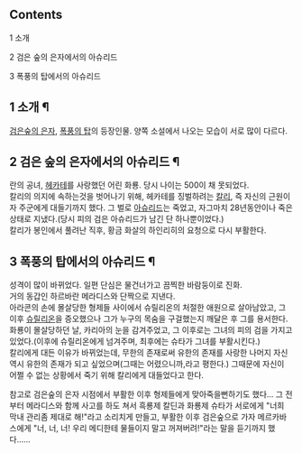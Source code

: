 ## Contents

    

1 소개

2 검은 숲의 은자에서의 아슈리드

3 폭풍의 탑에서의 아슈리드

## 1 소개 ¶

[검은숲의 은자](%EA%B2%80%EC%9D%80%EC%88%B2%EC%9D%98%20%EC%9D%80%EC%9E%90.md),
[폭풍의 탑](%ED%8F%AD%ED%92%8D%EC%9D%98%20%ED%83%91.md)의 등장인물. 양쪽 소설에서 나오는 모습이
서로 많이 다르다.

## 2 검은 숲의 은자에서의 아슈리드 ¶

란의 공녀, [헤카테](%ED%97%A4%EC%B9%B4%ED%85%8C.md)를 사랑했던 어린 화룡. 당시 나이는 500이 채
못되었다.  
칼리의 의지에 속하는것을 벗어나기 위해, 헤카테를 징벌하려는 [칼리](%EC%B9%BC%EB%A6%AC.md), 즉 자신의 근원이자
주군에게 대들기까지 했다. 그 벌로 [아슈리드](%EC%95%84%EC%8A%88%EB%A6%AC%EB%93%9C.md)는 죽었고,
자그마치 28년동안이나 죽은 상태로 지냈다.(당시 피의 검은 아슈리드가 남긴 단 하나뿐이었다.)  
칼리가 봉인에서 풀려난 직후, 황금 화살의 하인리히의 요청으로 다시 부활한다.

## 3 폭풍의 탑에서의 아슈리드 ¶

성격이 많이 바뀌었다. 일편 단심은 물건너가고 끔찍한 바람둥이로 진화.  
거의 동갑인 하르바란 메라디스와 단짝으로 지낸다.  
아라콘의 손에 몰살당한 형제들 사이에서 슈릴리온의 처절한 애원으로 살아남았고, 그 이후
[슈릴리온](%EC%8A%88%EB%A6%B4%EB%A6%AC%EC%98%A8.md)을 증오했으나 그가 누구의 목숨을 구걸했는지 깨달은
후 그를 용서한다.  
화룡이 몰살당하던 날, 카리아의 눈을 감겨주었고, 그 이후로는 그녀의 피의 검을 가지고 있었다.(이후에 슈릴리온에게 넘겨주며, 최후에는
슈타가 그녀를 부활시킨다.)  
칼리에게 대든 이유가 바뀌었는데, 무한의 존재로써 유한의 존재를 사랑한 나머지 자신 역시 유한의 존재가 되고 싶었으며(그때는 어렸으니까,라고
평한다.) 그때문에 자신이 어쩔 수 없는 상황에서 죽기 위해 칼리에게 대들었다고 한다.  

  

참고로 검은숲의 은자 시점에서 부활한 이후 형제들에게 맞아죽을뻔하기도 했다... 그 전부터 메라디스와 함께 사고를 하도 쳐서 흑룡제 칼딘과
화룡제 슈타가 서로에게 "너희 막내 관리좀 제대로 해!"라고 소리치게 만들고, 부활한 이후 검은숲으로 가자 메르카바스에게 "너, 너, 너!
우리 메디한테 물들이지 말고 꺼져버려!"라는 말을 듣기까지 했다......

